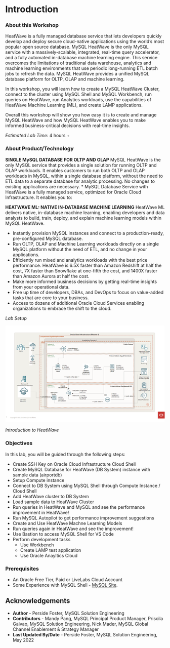 # Introduction

### About this Workshop

HeatWave is a fully managed database service that lets developers quickly
develop and deploy secure cloud-native applications using the world’s most
popular open source database. MySQL HeatWave is the only MySQL service
with a massively-scalable, integrated, real-time query accelerator, and a fully
automated in-database machine learning engine. This service overcomes the
limitations of traditional data warehouse, analytics and machine learning
environments that use periodic long-running ETL batch jobs to refresh the
data. MySQL HeatWave provides a unified MySQL database platform for
OLTP, OLAP and machine learning.

In this workshop, you will learn how to create a MySQL HeatWave Cluster, connect to the cluster using MySQL Shell and MySQL Workbench, run queries on HeatWave, run Analytics workloads, use the capabilities of HeatWave Machine Learning (ML), and create LAMP applications.

Overall this workshop will show you how easy it is to create and manage MySQL HeatWave and how MySQL HeatWave enables you to make informed business-critical decisions with real-time insights.


_Estimated Lab Time:_ 4 hours +

### About Product/Technology

**SINGLE MySQL DATABASE FOR OLTP AND OLAP**
MySQL HeatWave is the only MySQL service that provides a single solution for running OLTP and OLAP workloads. It
enables customers to run both OLTP and OLAP workloads in MySQL, within a single database platform, without the need to
ETL data to a separate database for analytic processing. No changes to existing applications are necessary. *
MySQL Database Service with HeatWave is a fully managed service, optimized for Oracle Cloud Infrastructure. It enables you to:

**HEATWAVE ML: NATIVE IN-DATABASE MACHINE LEARNING**
HeatWave ML delivers native, in-database machine learning, enabling developers and data analysts to build, train, deploy,
and explain machine learning models within MySQL HeatWave.

-	Instantly provision MySQL instances and connect to a production-ready, pre-configured MySQL database.
-	Run OLTP, OLAP and Machine Learning workloads directly on a single MySQL platform without the need of ETL, and no change in your applications.
-	Efficiently run mixed and analytics workloads with the best price performance. HeatWave is 6.5X faster than Amazon Redshift at half the cost, 7X faster than Snowflake at one-fifth the cost, and 1400X faster than Amazon Aurora at half the cost.
-	Make more informed business decisions by getting real-time insights from your operational data.
-	Free up time of developers, DBAs, and DevOps to focus on value-added tasks that are core to your business.
-	Access to dozens of additional Oracle Cloud Services enabling organizations to embrace the shift to the cloud.

*Lab Setup*

  ![INTRO](./images/heatwave-ML-architecture-compute.png " ") 


*Introduction to HeatWave*

  [](youtube:6nsgwclsnaM)


### Objectives

In this lab, you will be guided through the following steps:

- Create SSH Key on Oracle Cloud Infrastructure Cloud Shell
- Create MySQL Database for HeatWave (DB System) instance with sample data (airportdb)
- Setup Compute instance
- Connect to DB System using MySQL Shell through Compute Instance / Cloud Shell
- Add HeatWave cluster to DB System
- Load sample data to HeatWave Cluster
- Run queries in HeatWave and MySQL and see the performance improvement in HeatWave!
- Run MySQL Autopilot to get performance improvement suggestions
- Create and Use HeatWave Machne Learning Models
- Run queries again in HeatWave and see the improvement!
- Use Bastion to access MySQL Shell for VS Code
- Perform development tasks
    - Use Workbench
    - Create LAMP test application
    - Use Oracle Anayltics Cloud
 

### Prerequisites

* An Oracle Free Tier, Paid or LiveLabs Cloud Account
* Some Experience with MySQL Shell - [MySQL Site](https://dev.MySQL.com/doc/MySQL-shell/8.0/en/).

## Acknowledgements
* **Author** - Perside Foster, MySQL Solution Engineering
* **Contributors** - Mandy Pang, MySQL Principal Product Manager,  Priscila Galvao, MySQL Solution Engineering, Nick Mader, MySQL Global Channel Enablement & Strategy Manager
* **Last Updated By/Date** - Perside Foster, MySQL Solution Engineering, May 2022
